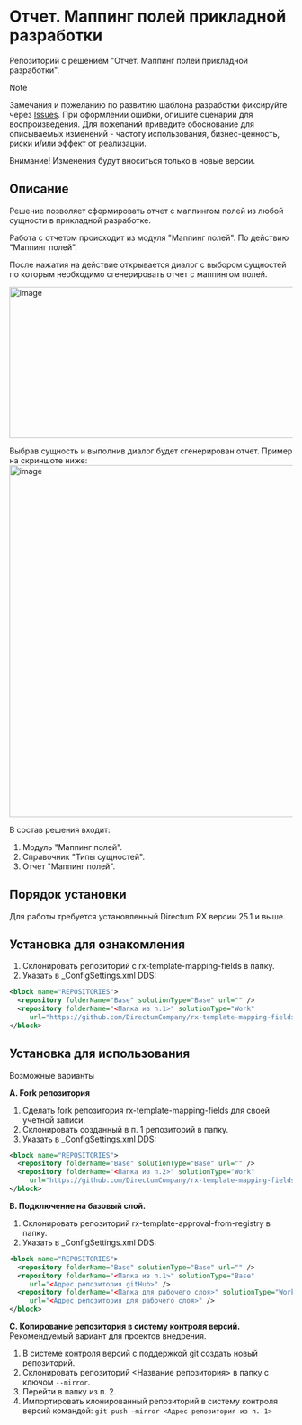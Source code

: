 # Отчет. Маппинг полей прикладной разработки
Репозиторий с решением "Отчет. Маппинг полей прикладной разработки".
> [!NOTE]
> Замечания и пожеланию по развитию шаблона разработки фиксируйте через [Issues](https://github.com/DirectumCompany/rx-template-mapping-fields/issues).
При оформлении ошибки, опишите сценарий для воспроизведения. Для пожеланий приведите обоснование для описываемых изменений - частоту использования, бизнес-ценность, риски и/или эффект от реализации.
> 
> Внимание! Изменения будут вноситься только в новые версии.

## Описание
Решение позволяет сформировать отчет с маппингом полей из любой сущности в прикладной разработке.

Работа с отчетом происходит из модуля "Маппинг полей". По действию "Маппинг полей".

После нажатия на действие открывается диалог с выбором сущностей по которым необходимо сгенерировать отчет с маппингом полей. 

<img width="524" height="269" alt="image" src="https://github.com/user-attachments/assets/a5050e73-d13f-44e8-8b54-6ab1bf7c04fa" />

Выбрав сущность и выполнив диалог будет сгенерирован отчет. Пример на скриншоте ниже:
<img width="951" height="626" alt="image" src="https://github.com/user-attachments/assets/a8c95500-2973-4dca-b083-e772332ddcd3" />

В состав решения входит:
1. Модуль "Маппинг полей".
2. Справочник "Типы сущностей".
3. Отчет "Маппинг полей".

## Порядок установки
Для работы требуется установленный Directum RX версии 25.1 и выше.

## Установка для ознакомления
1. Склонировать репозиторий с rx-template-mapping-fields в папку.
2. Указать в _ConfigSettings.xml DDS:
```xml
<block name="REPOSITORIES">
  <repository folderName="Base" solutionType="Base" url="" /> 
  <repository folderName="<Папка из п.1>" solutionType="Work" 
     url="https://github.com/DirectumCompany/rx-template-mapping-fields" />
</block>
```

## Установка для использования
Возможные варианты

**A. Fork репозитория**
1. Сделать fork репозитория rx-template-mapping-fields для своей учетной записи.
2. Склонировать созданный в п. 1 репозиторий в папку.
3. Указать в _ConfigSettings.xml DDS:
```xml
<block name="REPOSITORIES">
  <repository folderName="Base" solutionType="Base" url="" /> 
  <repository folderName="<Папка из п.2>" solutionType="Work" 
     url="https://github.com/DirectumCompany/rx-template-mapping-fields" />
</block>
```

**B. Подключение на базовый слой.**
1. Склонировать репозиторий rx-template-approval-from-registry в папку.
2. Указать в _ConfigSettings.xml DDS:
```xml
<block name="REPOSITORIES">
  <repository folderName="Base" solutionType="Base" url="" /> 
  <repository folderName="<Папка из п.1>" solutionType="Base" 
     url="<Адрес репозитория gitHub>" />
  <repository folderName="<Папка для рабочего слоя>" solutionType="Work" 
     url="<Адрес репозитория для рабочего слоя>" />
</block>
```

**C. Копирование репозитория в систему контроля версий.**
Рекомендуемый вариант для проектов внедрения.
1. В системе контроля версий с поддержкой git создать новый репозиторий.
2. Склонировать репозиторий <Название репозитория> в папку с ключом `--mirror`.
3. Перейти в папку из п. 2.
4. Импортировать клонированный репозиторий в систему контроля версий командой:
`git push –mirror <Адрес репозитория из п. 1>`
